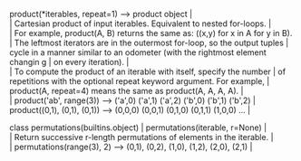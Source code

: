 product(*iterables, repeat=1) --> product object
 |  
 |  Cartesian product of input iterables.  Equivalent to nested for-loops.
 |  
 |  For example, product(A, B) returns the same as:  ((x,y) for x in A for y in 
B).
 |  The leftmost iterators are in the outermost for-loop, so the output tuples
 |  cycle in a manner similar to an odometer (with the rightmost element changin
g
 |  on every iteration).
 |  
 |  To compute the product of an iterable with itself, specify the number
 |  of repetitions with the optional repeat keyword argument. For example,
 |  product(A, repeat=4) means the same as product(A, A, A, A).
 |  
 |  product('ab', range(3)) --> ('a',0) ('a',1) ('a',2) ('b',0) ('b',1) ('b',2)
 |  product((0,1), (0,1), (0,1)) --> (0,0,0) (0,0,1) (0,1,0) (0,1,1) (1,0,0) ...
 |  

class permutations(builtins.object)
 |  permutations(iterable, r=None)
 |  
 |  Return successive r-length permutations of elements in the iterable.
 |  
 |  permutations(range(3), 2) --> (0,1), (0,2), (1,0), (1,2), (2,0), (2,1)
 |  
